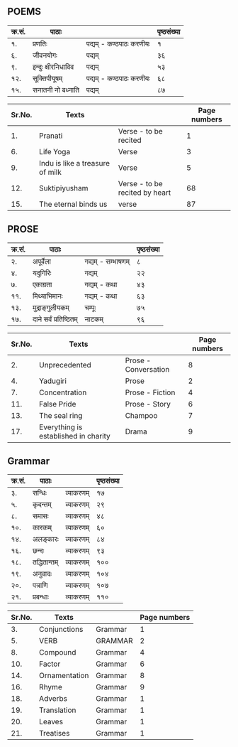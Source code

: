 ## POEMS

|क्र.सं.| पाठाः ||पृष्ठसंख्या|
|-|-|-|-|
|१.| प्रणतिः |पद्यम् - कण्ठपाठः करणीयः |१
|६.| जीवनयोगः |पद्यम् |३६
|९.| इन्दुः क्षीरनिधाविव| पद्यम् |५३
|१२.| सूक्तिपीयूषम् |पद्यम् - कण्ठपाठः करणीयः |६८
|१५.| सनातनी नो बध्नाति |पद्यम् |८७

|Sr.No.| Texts ||Page numbers|
|-|-|-|-|
|1.| Pranati |Verse - to be recited |1
|6.| Life Yoga |Verse |3
|9.| Indu is like a treasure of milk| Verse |5
|12.| Suktipiyusham |Verse - to be recited by heart |68
|15.| The eternal binds us |verse |87

## PROSE
|क्र.सं.| पाठाः ||पृष्ठसंख्या|
|-|-|-|-|
|२.| अपूर्वेला |गद्यम् - सम्भाषणम् |८
|४.| यदुगिरिः |गद्यम् |२२
|७.| एकाग्रता |गद्यम् - कथा |४३
|११.| मिथ्याभिमानः |गद्यम् - कथा |६३
|१३.| मुद्राङ्गुलीयकम् |चम्पूः |७५
|१७.| दाने सर्वं प्रतिष्ठितम् |नाटकम् |९६

|Sr.No.| Texts ||Page numbers|
|-|-|-|-|
|2.| Unprecedented |Prose - Conversation |8
|4.| Yadugiri |Prose |2
|7.| Concentration |Prose - Fiction |4
|11.| False Pride |Prose - Story |6
|13.| The seal ring |Champoo |7
|17.| Everything is established in charity |Drama |9

## Grammar

|क्र.सं.| पाठाः ||पृष्ठसंख्या|
|-|-|-|-|
|३.| सन्धिः |व्याकरणम् |१७
|५.| कृदन्तम् |व्याकरणम् |२९
|८.| समासः |व्याकरणम् |४८
|१०.| कारकम् |व्याकरणम् |६०
|१४.| अलङ्कारः |व्याकरणम् |८४
|१६.| छन्दः |व्याकरणम् |९३
|१८.| तद्धितान्तम् |व्याकरणम् |१००
|१९.| अनुवादः |व्याकरणम् |१०४
|२०.| पत्राणि |व्याकरणम् |१०७
|२१.| प्रबन्धाः |व्याकरणम् |११०

|Sr.No.| Texts ||Page numbers|
|-|-|-|-|
|3.| Conjunctions |Grammar |1
|5.| VERB |GRAMMAR |2
|8.| Compound |Grammar |4
|10.| Factor |Grammar |6
|14.| Ornamentation |Grammar |8
|16.| Rhyme |Grammar |9
|18.| Adverbs |Grammar |1
|19.| Translation |Grammar |1
|20.| Leaves |Grammar |1
|21.| Treatises |Grammar |1
